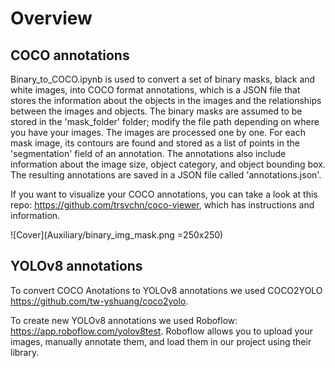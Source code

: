 
# Overview 

## COCO annotations
Binary_to_COCO.ipynb is used to convert a set of binary masks, black and white images, into COCO format annotations, which is a JSON file that stores the information about the objects in the images and the relationships between the images and objects. The binary masks are assumed to be stored in the 'mask_folder' folder; modify the file path depending on where you have your images. The images are processed one by one. For each mask image, its contours are found and stored as a list of points in the 'segmentation' field of an annotation. The annotations also include information about the image size, object category, and object bounding box. The resulting annotations are saved in a JSON file called 'annotations.json'.

If you want to visualize your COCO annotations, you can take a look at this repo: https://github.com/trsvchn/coco-viewer, which has instructions and information.

![Cover](Auxiliary/binary_img_mask.png =250x250)

## YOLOv8 annotations
To convert COCO Anotations to YOLOv8 annotations we used COCO2YOLO https://github.com/tw-yshuang/coco2yolo.

To create new YOLOv8 annotations we used Roboflow: https://app.roboflow.com/yolov8test. Roboflow allows you to upload your images, manually annotate them, and load them in our project using their library. 

